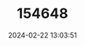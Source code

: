 ---
title: "154648"
category: "Ancylopsetta kumperae"
draft: false
date: 2024-02-22 13:03:51
languages:
  Spanish; Castilian: ["Arepa de Cuatro Manchas", "Lenguado de Cuatro Manchas"]
  French: ["Rombou à Quatre Yeux"]
  English: ["Foureyed Flounder"]
---